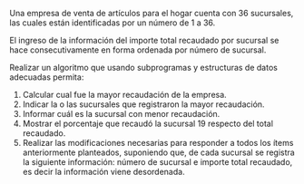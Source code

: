 Una empresa de venta de artículos para el hogar cuenta con 36 sucursales, las cuales están identificadas por un número de 1 a 36.

El ingreso de la información del importe total recaudado por sucursal se hace consecutivamente en forma ordenada por número de sucursal.

Realizar un algoritmo que usando subprogramas y estructuras de datos adecuadas permita:

1.  Calcular cual fue la mayor recaudación de la empresa.
2.  Indicar la o las sucursales que registraron la mayor recaudación.
3.  Informar cuál es la sucursal con menor recaudación.
4.  Mostrar el porcentaje que recaudó la sucursal 19 respecto del total recaudado.
5.  Realizar las modificaciones necesarias para responder a todos los ítems anteriormente planteados, suponiendo que, de cada sucursal se registra la siguiente información: número de sucursal e importe total recaudado, es decir la información viene desordenada.
